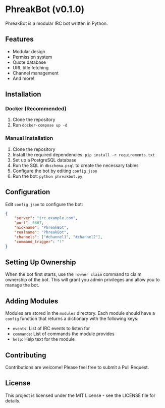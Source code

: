 # PhreakBot (v0.1.0)

PhreakBot is a modular IRC bot written in Python.

## Features

- Modular design
- Permission system
- Quote database
- URL title fetching
- Channel management
- And more!

## Installation

### Docker (Recommended)

1. Clone the repository
2. Run `docker-compose up -d`

### Manual Installation

1. Clone the repository
2. Install the required dependencies: `pip install -r requirements.txt`
3. Set up a PostgreSQL database
4. Run the SQL in `dbschema.psql` to create the necessary tables
5. Configure the bot by editing `config.json`
6. Run the bot: `python phreakbot.py`

## Configuration

Edit `config.json` to configure the bot:

```json
{
    "server": "irc.example.com",
    "port": 6667,
    "nickname": "PhreakBot",
    "realname": "PhreakBot",
    "channels": ["#channel1", "#channel2"],
    "command_trigger": "!"
}
```

## Setting Up Ownership

When the bot first starts, use the `!owner claim` command to claim ownership of the bot. This will grant you admin privileges and allow you to manage the bot.

## Adding Modules

Modules are stored in the `modules` directory. Each module should have a `config` function that returns a dictionary with the following keys:

- `events`: List of IRC events to listen for
- `commands`: List of commands the module provides
- `help`: Help text for the module

## Contributing

Contributions are welcome! Please feel free to submit a Pull Request.

## License

This project is licensed under the MIT License - see the LICENSE file for details.
